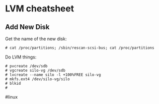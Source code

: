 # LVM cheatsheet
## Add New Disk
Get the name of the new disk:
```
# cat /proc/partitions; /sbin/rescan-scsi-bus; cat /proc/partitions
```
Do LVM things:
```
# pvcreate /dev/sdb
# vgcreate silo-vg /dev/sdb
# lvcreate --name silo -l +100%FREE silo-vg
# mkfs.ext4 /dev/silo-vg/silo
# blkid
# 
```

#linux